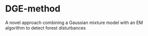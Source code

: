 # DGE-method
A novel approach combining a Gaussian mixture model with an EM algorithm to detect forest disturbances
